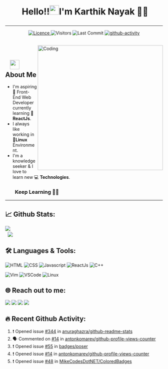 # <p align="center">️ **Hello!!<img src="https://raw.githubusercontent.com/KarthikNayak024/KarthikNayak024/master/assets/wave.gif" alt="waving hand" width="30px">I'm Karthik Nayak** 🎯️🚀️</p>

---

<p align="center">
<a href="https://github.com/KarthikNayak024/KarthikNayak024/blob/master/LICENCE">
<img alt="Licence" src="https://img.shields.io/github/license/KarthikNayak024/KarthikNayak024?color=brightgreen"/>
</a>
<img alt="Visitors" src="https://komarev.com/ghpvc/?username=karthiknayak024&style=flat&labelColor=black&logo=github&label=PROFILE+VIEWS&color=29bf12"/>
<img alt="Last Commit" src="https://img.shields.io/github/last-commit/KarthikNayak024/KarthikNayak024?logo=markdown&label=LAST+UPDATE&color=29bf12&style=flat">
 <a href="https://github.com/KarthikNayak024/KarthikNayak024/actions">
   <img alt="github-activity" src="https://github.com/KarthikNayak024/KarthikNayak024/workflows/update-gh-activity/badge.svg">
  </a>
</p>
</br>
<img align="right" alt="Coding" width="400" src="https://media.giphy.com/media/Y4ak9Ki2GZCbJxAnJD/giphy.gif">
</br>

## &nbsp; &nbsp;<img src="https://media.giphy.com/media/WUlplcMpOCEmTGBtBW/giphy.gif" width="30"> **About Me**

- I'm aspiring 🔭️ Front-End Web Developer currently learning 🌱 **ReactJs**.
- I always like working in 🐧️**Linux** Environment.
- I'm a knowledge seeker & I love to learn new 💻 **Technologies**.

### &nbsp; &nbsp; &nbsp; &nbsp; **Keep Learning** 👨‍🎓️️

---

## 📈 **Github Stats:**

<a href="https://github.com/KarthikNayak024">
<img align="left" src="https://github-readme-stats.vercel.app/api?username=KarthikNayak024&show_icons=true&include_all_commits=true&theme=blue-green&count_private=true">
</a>
</br>
&nbsp;
<a href="https://github.com/KarthikNayak024/github-readme-stats">
<img align="center" src="https://github-readme-stats.anuraghazra1.vercel.app/api/top-langs/?username=KarthikNayak024&layout=compact&theme=blue-green" />
</a>

</br>

## 🛠️ **Languages & Tools:**

![HTML](https://img.shields.io/badge/html%20-%23E34F26.svg?&style=for-the-badge&logo=html5&logoColor=white)
![CSS](https://img.shields.io/badge/css%20-%231572B6.svg?&style=for-the-badge&logo=css3&logoColor=white)
![Javascript](https://img.shields.io/badge/-Javascript-ffb400?style=for-the-badge&logo=javascript&logoColor=ffff3f)
![ReactJs](https://img.shields.io/badge/-React-blue?style=for-the-badge&logo=react)
![C++](https://img.shields.io/badge/c++%20-%2300599C.svg?&style=for-the-badge&logo=c%2B%2B&ogoColor=white)

![Vim](https://img.shields.io/badge/-VIM-2B9348?style=for-the-badge&logo=vim)
![VSCode](https://img.shields.io/badge/-vscode-00a8e8?style=for-the-badge&logo=visual-studio-code)
![Linux](https://img.shields.io/badge/-linux-000?style=for-the-badge&logo=linux)

## 🌐 **Reach out to me:** ️

[<img src="https://img.shields.io/badge/LinkedIn-karthik--nayak24-informational?style=for-the-badge&labelColor=black&logo=linkedin&logoColor=blue&&color=blue"/>][linkedin]
[<img src="https://img.shields.io/badge/Gmail-karunayak63@gmail.com-informational?style=for-the-badge&labelColor=black&logoColor=d000000&logo=gmail&color=d00000"/>][gmail]
[<img src="https://img.shields.io/badge/Github-karthikNayak024-informational?style=for-the-badge&labelColor=black&logo=github&color=7d88e6"/>][github]
[<img src="https://img.shields.io/badge/Stackoverflow-karthik--nayak-informational?style=for-the-badge&labelColor=black&logo=stackoverflow&logoColor=f6511d&color=f6511d"/>][stackoverflow]

## **🔥️ Recent Github Activity:**

<!--START_SECTION:activity-->

1. ❗️ Opened issue [#344](https://github.com//anuraghazra/github-readme-stats/issues/344) in [anuraghazra/github-readme-stats](https://github.com//anuraghazra/github-readme-stats)
2. 🗣 Commented on [#14](https://github.com//antonkomarev/github-profile-views-counter/issues/14) in [antonkomarev/github-profile-views-counter](https://github.com//antonkomarev/github-profile-views-counter)
3. ❗️ Opened issue [#55](https://github.com//badges/poser/issues/55) in [badges/poser](https://github.com//badges/poser)
4. ❗️ Opened issue [#14](https://github.com//antonkomarev/github-profile-views-counter/issues/14) in [antonkomarev/github-profile-views-counter](https://github.com//antonkomarev/github-profile-views-counter)
5. ❗️ Opened issue [#48](https://github.com//MikeCodesDotNET/ColoredBadges/issues/48) in [MikeCodesDotNET/ColoredBadges](https://github.com//MikeCodesDotNET/ColoredBadges)
<!--END_SECTION:activity-->

<!-- Links of Definitions -->

[linkedin]: https://www.linkedin.com/in/karthik-nayak24
[gmail]: mailto:karunayak63@gmail.com "Lets connect through email"
[stackoverflow]: https://stackoverflow.com/users/9395755/karthik-nayak
[github]: https://github.com/KarthikNayak024
[licence]: https://github.com/KarthikNayak024/KarthikNayak024/blob/master/LICENSE
